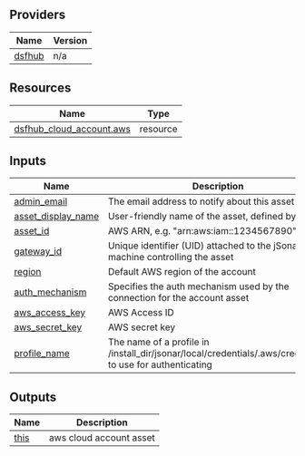 <!-- BEGIN_TF_DOCS -->


## Providers

| Name | Version |
|------|---------|
| <a name="provider_dsfhub"></a> [dsfhub](#provider\_dsfhub) | n/a |

## Resources

| Name | Type |
|------|------|
| [dsfhub_cloud_account.aws](https://registry.terraform.io/providers/imperva/dsfhub/latest/docs/resources/cloud_account) | resource |

## Inputs

| Name | Description | Type | Default | Required |
|------|-------------|------|---------|:--------:|
| <a name="input_admin_email"></a> [admin\_email](#input\_admin\_email) | The email address to notify about this asset | `string` | n/a | yes |
| <a name="input_asset_display_name"></a> [asset\_display\_name](#input\_asset\_display\_name) | User-friendly name of the asset, defined by user | `string` | n/a | yes |
| <a name="input_asset_id"></a> [asset\_id](#input\_asset\_id) | AWS ARN, e.g. "arn:aws:iam::1234567890" | `string` | n/a | yes |
| <a name="input_gateway_id"></a> [gateway\_id](#input\_gateway\_id) | Unique identifier (UID) attached to the jSonar machine controlling the asset | `string` | n/a | yes |
| <a name="input_region"></a> [region](#input\_region) | Default AWS region of the account | `string` | n/a | yes |
| <a name="input_auth_mechanism"></a> [auth\_mechanism](#input\_auth\_mechanism) | Specifies the auth mechanism used by the connection for the account asset | `string` | `"default"` | no |
| <a name="input_aws_access_key"></a> [aws\_access\_key](#input\_aws\_access\_key) | AWS Access ID | `string` | `null` | no |
| <a name="input_aws_secret_key"></a> [aws\_secret\_key](#input\_aws\_secret\_key) | AWS secret key | `string` | `null` | no |
| <a name="input_profile_name"></a> [profile\_name](#input\_profile\_name) | The name of a profile in /install\_dir/jsonar/local/credentials/.aws/credentials to use for authenticating | `string` | `null` | no |

## Outputs

| Name | Description |
|------|-------------|
| <a name="output_this"></a> [this](#output\_this) | aws cloud account asset |
<!-- END_TF_DOCS -->